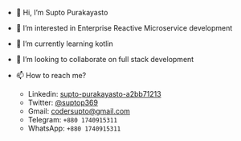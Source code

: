- 👋 Hi, I’m Supto Purakayasto
- 👀 I’m interested in Enterprise Reactive Microservice development
- 🌱 I’m currently learning kotlin
- 💞️ I’m looking to collaborate on full stack development
- 📫 How to reach me?

  * Linkedin: [supto-purakayasto-a2bb71213](https://www.linkedin.com/in/supto-purakayasto-a2bb71213/)
  * Twitter: [@suptop369](https://twitter.com/suptop369)
  * Gmail: codersupto@gmail.com
  * Telegram: `+880 1740915311`
  * WhatsApp: `+880 1740915311`
<!---
supto11/supto11 is a ✨ special ✨ repository because its `README.md` (this file) appears on your GitHub profile.
You can click the Preview link to take a look at your changes.
--->
